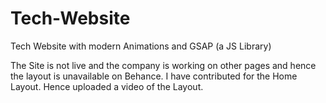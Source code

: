 # Tech-Website
Tech Website with modern Animations and GSAP (a JS Library)

The Site is not live and the company is working on other pages and hence the layout is unavailable on Behance. I have contributed for the Home Layout. Hence uploaded a video of the Layout. 

